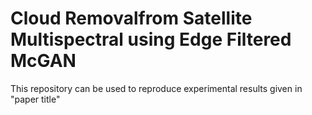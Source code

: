 # Cloud Removalfrom Satellite Multispectral using Edge Filtered McGAN
This repository can be used to reproduce experimental results given in "paper title"
